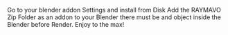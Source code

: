 Go to your blender addon Settings and install from Disk
Add the RAYMAVO Zip Folder as an addon to your Blender
there must be and object inside the Blender before Render.
Enjoy to the max!
